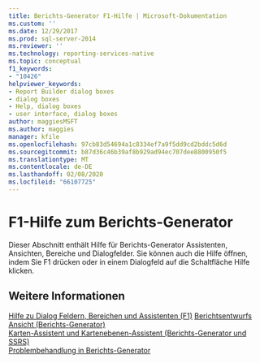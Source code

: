 ```yaml
---
title: Berichts-Generator F1-Hilfe | Microsoft-Dokumentation
ms.custom: ''
ms.date: 12/29/2017
ms.prod: sql-server-2014
ms.reviewer: ''
ms.technology: reporting-services-native
ms.topic: conceptual
f1_keywords:
- "10426"
helpviewer_keywords:
- Report Builder dialog boxes
- dialog boxes
- Help, dialog boxes
- user interface, dialog boxes
author: maggiesMSFT
ms.author: maggies
manager: kfile
ms.openlocfilehash: 97cb83d54694a1c8334ef7a9f5dd9cd2bddc5d6d
ms.sourcegitcommit: b87d36c46b39af8b929ad94ec707dee8800950f5
ms.translationtype: MT
ms.contentlocale: de-DE
ms.lasthandoff: 02/08/2020
ms.locfileid: "66107725"
---
```

# <a name="report-builder-f1-help"></a>F1-Hilfe zum Berichts-Generator
  Dieser Abschnitt enthält Hilfe für Berichts-Generator Assistenten, Ansichten, Bereiche und Dialogfelder. Sie können auch die Hilfe öffnen, indem Sie F1 drücken oder in einem Dialogfeld auf die Schaltfläche Hilfe klicken.  
  
## <a name="see-also"></a>Weitere Informationen  
 [Hilfe zu Dialog Feldern, Bereichen und Assistenten (F1)](../report-builder-help-for-dialog-boxes-panes-and-wizards.md) [Berichtsentwurfs Ansicht &#40;Berichts-Generator&#41;](report-design-view-report-builder.md)   
 [Karten-Assistent und Kartenebenen-Assistent &#40;Berichts-Generator und SSRS&#41;](../report-design/map-wizard-and-map-layer-wizard-report-builder-and-ssrs.md)   
 [Problembehandlung in Berichts-Generator](../troubleshoot-report-builder.md)  
  
  
